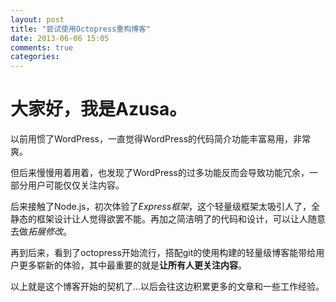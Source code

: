 ```yaml
---
layout: post
title: "尝试使用Octopress重构博客"
date: 2013-06-06 15:05
comments: true
categories: 
---
```

大家好，我是Azusa。
===================
以前用惯了WordPress，一直觉得WordPress的代码简介功能丰富易用，非常爽。

但后来慢慢用着用着，也发现了WordPress的过多功能反而会导致功能冗余，一部分用户可能仅仅关注内容。

后来接触了Node.js，初次体验了*Express框架*，这个轻量级框架太吸引人了，全静态的框架设计让人觉得欲罢不能。再加之简洁明了的代码和设计，可以让人随意去做*拓展修改*。

再到后来，看到了octopress开始流行，搭配git的使用构建的轻量级博客能带给用户更多崭新的体验，其中最重要的就是**让所有人更关注内容**。

以上就是这个博客开始的契机了...以后会往这边积累更多的文章和一些工作经验。
